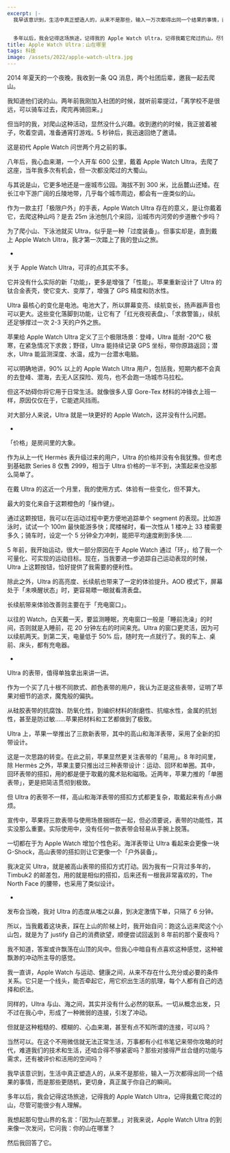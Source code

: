 ```yaml
---
excerpt: |-
  我早该意识到，生活中真正塑造人的，从来不是那些，输入一万次都得出同一个结果的事情，而是那些更随机，更切身，真正属于你自己的瞬间。


  多年以后，我会记得这场旅途，记得我的 Apple Watch Ultra，记得我戴它爬过的山，尽管可能很少有人理解。
title: Apple Watch Ultra：山在哪里
tags: 科技
image: /assets/2022/apple-watch-ultra.jpg
---
```


2014 年夏天的一个夜晚，我收到一条 QQ 消息，两个社团后辈，邀我一起去爬山。

我知道他们说的山。两年前我刚加入社团的时候，就听前辈提过，「离学校不是很远，可以骑车过去，爬完再骑回来。」

但当时的我，对爬山这种活动，显然没什么兴趣。收到邀约的时候，我正披着被子，吹着空调，准备通宵打游戏。5 秒钟后，我迅速回绝了邀请。

这是初代 Apple Watch 问世两个月之前的事。

八年后，我心血来潮，一个人开车 600 公里，戴着 Apple Watch Ultra，去爬了这座，当年我多次有机会，但一次都没爬过的大蜀山。

与其说是山，它更多地还是一座城市公园。海拔不到 300 米，比岳麓山还矮。在长江中下游广阔的丘陵地带，几乎每个城市周边，都会有一座类似的山。

作为一款主打「极限户外」的手表，Apple Watch Ultra 存在的意义，是让你戴着它，去爬这种山吗？是去 25m 泳池刨几个来回，沿城市内河旁的步道散个步吗？

为了爬小山、下泳池就买 Ultra，似乎是一种「过度装备」。但事实却是，直到戴上 Apple Watch Ultra，我才第一次踏上了我的登山之旅。

-

关于 Apple Watch Ultra，可评的点其实不多。

它并没有什么实际的新「功能」，更多是增强了「性能」。苹果重新设计了 Ultra 的钛合金表壳，使它变大、变厚了，增强了 GPS 精度和防水性。

Ultra 最核心的变化是电池。电池大了，所以屏幕变亮、续航变长，扬声器声音也可以更大。这些变化落脚到功能，让它有了「红光夜视表盘」、「求救警笛」，续航还足够撑过一次 2-3 天的户外之旅。

苹果给 Apple Watch Ultra 定义了三个极限场景：登峰，Ultra 能耐 -20°C 极寒，在紧急情况下求救；野径，Ultra 能持续记录 GPS 坐标，带你原路返回；潜水，Ultra 能监测深度、水温，成为一台潜水电脑。

可以明确地讲，90% 以上的 Apple Watch Ultra 用户，包括我，短期内都不会真的去登峰、潜海，去无人区探险、观鸟，也不会跑一场城市马拉松。

但这不妨碍你将它用于日常生活。就像很多人穿 Gore-Tex 材料的冲锋衣上班一样，原因仅仅在于，它能遮风挡雨。

对大部分人来说，Ultra 就是一块更好的 Apple Watch，这并没有什么问题。

-

「价格」是房间里的大象。

作为从上一代 Hermès 表升级过来的用户，Ultra 的价格并没有令我犹豫。但考虑到基础款 Series 8 仅售 2999，相当于 Ultra 价格的一半不到，决策起来也没那么简单了。

在戴 Ultra 的这近一个月里，我的使用方式、体验有一些变化，但不算大。

最大的变化来自于这颗橙色的「操作键」。

通过这颗按钮，我可以在运动过程中更方便地追踪单个 segment 的表现。比如游泳时，试试一个 100m 最快能游多快；爬楼梯时，看一次性从 1 楼冲上 33 楼需要多久；骑车时，设定一个 5 分钟全力冲刺，能把平均速度刷到多快……

5 年前，我开始运动，很大一部分原因在于 Apple Watch 通过「环」，给了我一个可量化、可实现的运动目标。现在，当我要进一步追踪自己运动表现的时候，Ultra 上这颗按钮，恰好提供了我需要的便利性。

除此之外，Ultra 的高亮度、长续航也带来了一定的体验提升。AOD 模式下，屏幕处于「未唤醒状态」时，更容易瞟一眼就看清表盘。

长续航带来体验改善则主要在于「充电窗口」。

以往的 Watch，白天戴一天，要监测睡眠，充电窗口一般是「睡前洗澡」的时间，否则就是入睡前，花 20 分钟左右的时间来充。Ultra 的窗口更灵活，因为可以续航两天。到第二天，电量低于 50% 后，随时充一点就行了。我的车上、桌前、床头，都有充电器。

-

Ultra 的表带，值得单独拿出来讲一讲。

作为一个买了几十根不同款式、颜色表带的用户，我认为正是这些表带，证明了苹果对细节的追求，魔鬼般的偏执。

从硅胶表带的抗腐蚀、防氧化性，到编织材料的耐磨性、抗缩水性，金属的抗划性，甚至是防过敏……苹果把材料和工艺都做到了极致。

Ultra 上，苹果一举推出了三款新表带，其中的高山和海洋表带，采用了全新的扣带设计。

这是一次思路的转变。在此之前，苹果显然更关注表带的「易用」。8 年时间里，除 Hermès 之外，苹果主要只推出过三种表带设计：运动、回环和单圈。其中，回环表带的搭扣，用的都是便于取戴的魔术贴和磁吸。近两年，苹果力推的「单圈表带」，更是把简洁贯彻到极致。

但 Ultra 的表带不一样，高山和海洋表带的搭扣方式都更复杂，取戴起来有点小麻烦。

宣传中，苹果将三款表带与使用场景捆绑在一起，但必须要说，表带的功能性，其实没那么重要。实际使用中，没有任何一款表带会轻易从手腕上脱落。

一切都在于为 Apple Watch 增加个性色彩。海洋表带让 Ultra 看起来会更像一块 G-Shock，高山表带的搭扣则让它更像一个「户外装备」。

我决定买 Ultra，就是被高山表带的搭扣方式打动。因为我有一只背过多年的，Timbuk2 的邮差包，用的就是相似的搭扣，后来还有一根我非常喜欢的，The North Face 的腰带，也采用了类似设计。

-

发布会当晚，我对 Ultra 的态度从嗤之以鼻，到决定激情下单，只隔了 6 分钟。

所以，当我戴着这块表，踩在上山的阶梯上时，我开始自问：跑这么远来爬这个小山包，就是为了 justify 自己的消费欲望，顺便尝试回返到 8 年前的那个夏夜吗？

我不知道，答案或许飘荡在山顶的风中。但我心中暗自有点喜欢这种感觉，这种被飘渺的冲动所主导的感觉。

我一直讲，Apple Watch 与运动、健康之间，从来不存在什么充分或必要的条件关系。它只是一个线头，能否牵起它，用它织出生活的肌理，每个人都有自己的选择和织法。

同样的，Ultra 与山、海之间，其实并没有什么必然的联系。一切从概念出发，只不过在我心中，形成了一种微弱的连接，引发了冲动。

但就是这种粗糙的、模糊的、心血来潮，甚至有点不知所谓的连接，可以吗？

当然可以。在这个不用微信就无法正常生活，万事都有小红书笔记来带你攻略的时代，难道我们的技术和生活，还啮合得不够紧密吗？那些对接得严丝合缝的功能与需求，还有被评价和活用的空间吗？

我早该意识到，生活中真正塑造人的，从来不是那些，输入一万次都得出同一个结果的事情，而是那些更随机，更切身，真正属于你自己的瞬间。

多年以后，我会记得这场旅途，记得我的 Apple Watch Ultra，记得我戴它爬过的山，尽管可能很少有人理解。

我想起那句登山界的名言：「因为山在那里。」对我来说，Apple Watch Ultra 的到来像一次发问，它问我：你的山在哪里？

然后我回答了它。
